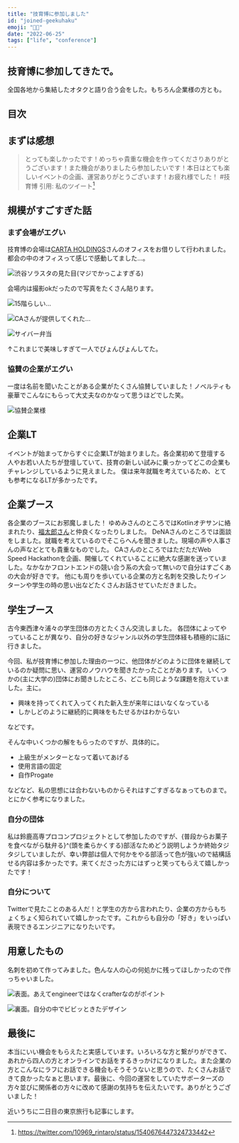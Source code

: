 ```yaml
---
title: "技育博に参加しました"
id: "joined-geekuhaku"
emoji: "🧑‍💻"
date: "2022-06-25"
tags: ["life", "conference"]
---
```


## 技育博に参加してきたで。

全国各地から集結したオタクと語り合う会をした。もちろん企業様の方とも。

## 目次

## まずは感想

> とっても楽しかったです！めっちゃ貴重な機会を作ってくださりありがとうございます！また機会がありましたら参加したいです！本日はとても楽しいイベントの企画、運営ありがとうございます！お疲れ様でした！  #技育博
> 引用: 私のツイート[^1]

## 規模がすごすぎた話

### まず会場がエグい

技育博の会場は[CARTA HOLDINGS](https://cartaholdings.co.jp/)さんのオフィスをお借りして行われました。都会の中のオフィスって感じで感動してました...。

![渋谷ソラスタの見た目(マジでかっこよすぎる)](https://res.cloudinary.com/re-taro/image/upload/q_60/f_auto/v1656519621/posts/joined-geekhaku/geek1_pzwies.jpg)

会場内は撮影okだったので写真をたくさん貼ります。

![15階らしい...](https://res.cloudinary.com/re-taro/image/upload/q_60/f_auto/v1656519621/posts/joined-geekhaku/geek2_g528xe.jpg)

![CAさんが提供してくれた...](https://res.cloudinary.com/re-taro/image/upload/q_60/f_auto/v1656519621/posts/joined-geekhaku/geek3_ics7to.jpg)

![サイバー弁当](https://res.cloudinary.com/re-taro/image/upload/q_60/f_auto/v1656519621/posts/joined-geekhaku/geek4_c3yw6j.jpg)

↑これまじで美味しすぎて一人でぴょんぴょんしてた。

### 協賛の企業がエグい

一度は名前を聞いたことがある企業がたくさん協賛していました！ノベルティも豪華でこんなにもらって大丈夫なのかなって思うほどでした笑。

![協賛企業様](https://res.cloudinary.com/re-taro/image/upload/q_60/f_auto/v1656513375/posts/joined-geekhaku/sponsor_qkrvcc.png)

## 企業LT

イベントが始まってからすぐに企業LTが始まりました。各企業初めて登壇する人やお若い人たちが登壇していて、技育の新しい試みに乗っかってどこの企業もチャレンジしているように見えました。
僕は来年就職を考えているため、とても参考になるLTが多かったです。

## 企業ブース

各企業のブースにお邪魔しました！
ゆめみさんのところではKotlinオヂサンに絡まれたり、[福太郎さん](https://twitter.com/fukutaro_yumemi)と仲良くなったりしました。
DeNAさんのところでは面談をしました。就職を考えているのでそこらへんを聞きました。現場の声や人事さんの声などとても貴重なものでした。
CAさんのところではただただWeb Speed Hackathonを企画、開催してくれていることに絶大な感謝を送っていました。なかなかフロントエンドの競い合う系の大会って無いので自分はすごくあの大会が好きです。
他にも周りを歩いている企業の方と名刺を交換したりインターンや学生の時の思い出などたくさんお話させていただきました。

## 学生ブース

古今東西津々浦々の学生団体の方とたくさん交流しました。
各団体によってやっていることが異なり、自分の好きなジャンル以外の学生団体経も積極的に話に行きました。

今回、私が技育博に参加した理由の一つに、他団体がどのように団体を継続しているのか疑問に思い、運営のノウハウを聞きたかったことがあります。
いくつかの(主に大学の)団体にお聞きしたところ、どこも同じような課題を抱えていました。主に。

- 興味を持ってくれて入ってくれた新入生が来年にはいなくなっている
-  しかしどのように継続的に興味をもたせるかはわからない

などです。

そんな中いくつかの解をもらったのですが、具体的に。

- 上級生がメンターとなって着いてあげる
- 使用言語の固定
- 自作Progate

などなど、私の思想には合わないものからそれはすごすぎるなぁってものまで。とにかく参考になりました。

### 自分の団体

私は鈴鹿高専プロコンプロジェクトとして参加したのですが、{普段からお菓子を食べながら駄弁る}^(頭を柔らかくする)部活なためどう説明しようか終始タジタジしていましたが、幸い弊部は個人で何かをやる部活って色が強いので結構話せる内容は多かったです。来てくださった方にはずっと笑ってもらえて嬉しかったです！

### 自分について

Twitterで見たことのある人だ！と学生の方から言われたり、企業の方からもちょくちょく知られていて嬉しかったです。これからも自分の「好き」をいっぱい表現できるエンジニアになりたいです。

## 用意したもの

名刺を初めて作ってみました。色んな人の心の何処かに残ってほしかったので作っちゃいました。

![表面。あえてengineerではなくcrafterなのがポイント](https://res.cloudinary.com/re-taro/image/upload/q_60/f_auto/v1656517640/posts/joined-geekhaku/name_card_front_w9myd2.png)

![裏面。自分の中でビビッときたデザイン](https://res.cloudinary.com/re-taro/image/upload/q_60/f_auto/v1656517640/posts/joined-geekhaku/name_card_back_wbogfp.png)

## 最後に

本当にいい機会をもらえたと実感しています。いろいろな方と繋がりができて、あれから四人の方とオンラインでお話をするきっかけになりました。また企業の方とこんなにラフにお話できる機会もそうそうないと思うので、たくさんお話できて良かったなぁと思います。最後に、今回の運営をしていたサポーターズの方々並びに関係者の方々に改めて感謝の気持ちを伝えたいです。ありがとうございました！

近いうちに二日目の東京旅行も記事にします。

[^1]: https://twitter.com/10969_rintaro/status/1540676447324733442
